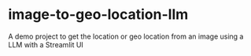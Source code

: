 # image-to-geo-location-llm
A demo project to get the location or geo location from an image using a LLM with a Streamlit UI
